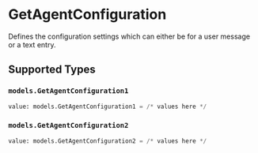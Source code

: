 # GetAgentConfiguration

Defines the configuration settings which can either be for a user message or a text entry.


## Supported Types

### `models.GetAgentConfiguration1`

```python
value: models.GetAgentConfiguration1 = /* values here */
```

### `models.GetAgentConfiguration2`

```python
value: models.GetAgentConfiguration2 = /* values here */
```

